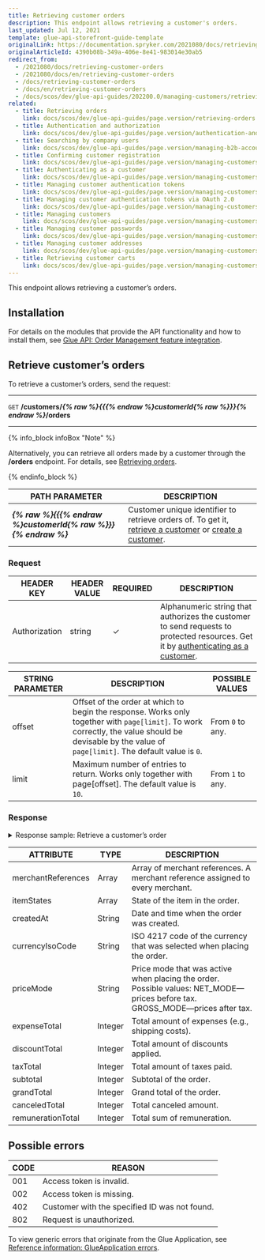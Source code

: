 ```yaml
---
title: Retrieving customer orders
description: This endpoint allows retrieving a customer's orders.
last_updated: Jul 12, 2021
template: glue-api-storefront-guide-template
originalLink: https://documentation.spryker.com/2021080/docs/retrieving-customer-orders
originalArticleId: 4390b08b-349a-406e-8e41-983014e30ab5
redirect_from:
  - /2021080/docs/retrieving-customer-orders
  - /2021080/docs/en/retrieving-customer-orders
  - /docs/retrieving-customer-orders
  - /docs/en/retrieving-customer-orders
  - /docs/scos/dev/glue-api-guides/202200.0/managing-customers/retrieving-customer-orders.html
related:
  - title: Retrieving orders
    link: docs/scos/dev/glue-api-guides/page.version/retrieving-orders.html
  - title: Authentication and authorization
    link: docs/scos/dev/glue-api-guides/page.version/authentication-and-authorization.html
  - title: Searching by company users
    link: docs/scos/dev/glue-api-guides/page.version/managing-b2b-account/searching-by-company-users.html
  - title: Confirming customer registration
    link: docs/scos/dev/glue-api-guides/page.version/managing-customers/confirming-customer-registration.html
  - title: Authenticating as a customer
    link: docs/scos/dev/glue-api-guides/page.version/managing-customers/authenticating-as-a-customer.html
  - title: Managing customer authentication tokens
    link: docs/scos/dev/glue-api-guides/page.version/managing-customers/managing-customer-authentication-tokens.html
  - title: Managing customer authentication tokens via OAuth 2.0
    link: docs/scos/dev/glue-api-guides/page.version/managing-customers/managing-customer-authentication-tokens-via-oauth-2.0.html
  - title: Managing customers
    link: docs/scos/dev/glue-api-guides/page.version/managing-customers/managing-customers.html
  - title: Managing customer passwords
    link: docs/scos/dev/glue-api-guides/page.version/managing-customers/managing-customer-passwords.html
  - title: Managing customer addresses
    link: docs/scos/dev/glue-api-guides/page.version/managing-customers/managing-customer-addresses.html
  - title: Retrieving customer carts
    link: docs/scos/dev/glue-api-guides/page.version/managing-customers/retrieving-customer-carts.html
---
```


This endpoint allows retrieving a customer’s orders.

## Installation

For details on the modules that provide the API functionality and how to install them, see [Glue API: Order Management feature integration](/docs/scos/dev/feature-integration-guides/{{page.version}}/glue-api/glue-api-order-management-feature-integration.html).

## Retrieve customer’s orders

To retrieve a customer’s orders, send the request:

***
`GET` **/customers/*{% raw %}{{{% endraw %}customerId{% raw %}}}{% endraw %}*/orders**
***

{% info_block infoBox "Note" %}

Alternatively, you can retrieve all orders made by a customer through the **/orders** endpoint. For details, see [Retrieving orders](/docs/scos/dev/glue-api-guides/{{page.version}}/retrieving-orders.html#retrieve-all-orders).

{% endinfo_block %}

| PATH PARAMETER | DESCRIPTION |
|-|-|
| ***{% raw %}{{{% endraw %}customerId{% raw %}}}{% endraw %}*** | Customer unique identifier to retrieve orders of. To get it, [retrieve a customer](/docs/scos/dev/glue-api-guides/{{page.version}}/managing-customers/managing-customers.html#retrieve-customers) or [create a customer](/docs/scos/dev/glue-api-guides/{{page.version}}/managing-customers/managing-customers.html#create-a-customer). |

### Request

| HEADER KEY | HEADER VALUE | REQUIRED | DESCRIPTION |
|-|-|-|-|
| Authorization | string | &check; | Alphanumeric string that authorizes the customer to send requests to protected resources. Get it by [authenticating as a customer](/docs/scos/dev/glue-api-guides/{{page.version}}/managing-customers/authenticating-as-a-customer.html). |

| STRING PARAMETER | DESCRIPTION | POSSIBLE VALUES |
|-|-|-|
| offset | Offset of the order at which to begin the response. Works only together with `page[limit]`. To work correctly, the value should be devisable by the value of `page[limit]`. The default value is `0`. | From `0` to any. |
| limit | Maximum number of entries to return. Works only together with page[offset]. The default value is `10`. | From `1` to any. |

### Response

<details><summary markdown='span'>Response sample: Retrieve a customer’s order</summary>

```json
{
    "data": [
        {
            "type": "orders",
            "id": "DE--1",
            "attributes": {
                "merchantReferences": [],
                "itemStates": [
                    "exported"
                ],
                "createdAt": "2021-04-28 14:29:50.871313",
                "currencyIsoCode": "EUR",
                "priceMode": "GROSS_MODE",
                "totals": {
                    "expenseTotal": 490,
                    "discountTotal": 0,
                    "taxTotal": 1116,
                    "subtotal": 6500,
                    "grandTotal": 6990,
                    "canceledTotal": 0,
                    "remunerationTotal": 0
                }
            },
            "links": {
                "self": "https://glue.mysprykershop.com/orders/DE--1?offset=20"
            }
        }
    ],
    "links": {
        "self": "https://glue.mysprykershop.com/customers/DE--1/orders?offset=20"
    }
}
```
</details>

| ATTRIBUTE | TYPE | DESCRIPTION |
|-|-|-|
| merchantReferences | Array | Array of merchant references. A merchant reference assigned to every merchant. |
| itemStates | Array | State of the item in the order. |
| createdAt | String | Date and time when the order was created. |
| currencyIsoCode | String | ISO 4217 code of the currency that was selected when placing the order. |
| priceMode | String | Price mode that was active when placing the order. Possible values: NET_MODE—prices before tax. GROSS_MODE—prices after tax. |
| expenseTotal | Integer | Total amount of expenses (e.g., shipping costs). |
| discountTotal | Integer | Total amount of discounts applied. |
| taxTotal | Integer | Total amount of taxes paid. |
| subtotal | Integer | Subtotal of the order. |
| grandTotal | Integer | Grand total of the order. |
| canceledTotal | Integer | Total canceled amount. |
| remunerationTotal | Integer | Total sum of remuneration. |

## Possible errors

| CODE | REASON |
|-|-|
| 001 | Access token is invalid. |
| 002 | Access token is missing. |
| 402 | Customer with the specified ID was not found. |
| 802 | Request is unauthorized. |

To view generic errors that originate from the Glue Application, see [Reference information: GlueApplication errors](/docs/scos/dev/glue-api-guides/{{page.version}}/reference-information-glueapplication-errors.html).
